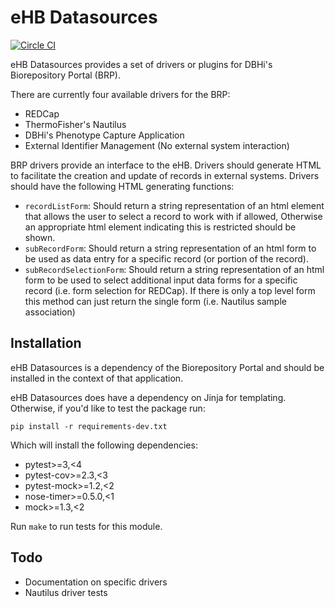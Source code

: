 # eHB Datasources

[![Circle CI](https://circleci.com/gh/chop-dbhi/ehb-datasources.svg?style=svg)](https://circleci.com/gh/chop-dbhi/ehb-datasources)

eHB Datasources provides a set of drivers or plugins for DBHi's Biorepository Portal (BRP).

There are currently four available drivers for the BRP:

* REDCap
* ThermoFisher's Nautilus
* DBHi's Phenotype Capture Application
* External Identifier Management (No external system interaction)

BRP drivers provide an interface to the eHB. Drivers should generate HTML to facilitate the creation and update of records in external systems. Drivers should have the following HTML generating functions:

* `recordListForm`: Should return a string representation of an html element that allows
the user to select a record to work with if allowed, Otherwise an
appropriate html element indicating this is restricted should be shown.
* `subRecordForm`: Should return a string representation of an html form to be used as data entry for a specific record (or portion of the record).
* `subRecordSelectionForm`: Should return a string representation of an html form to be used to select additional input data forms for a specific record (i.e. form selection for REDCap). If there is only a top level form this method can just return the single form (i.e. Nautilus sample association)

## Installation

eHB Datasources is a dependency of the Biorepository Portal and should be installed in the context of that application.

eHB Datasources does have a dependency on Jinja for templating. Otherwise, if you'd like to test the package run:

`pip install -r requirements-dev.txt`

Which will install the following dependencies:

* pytest>=3,<4
* pytest-cov>=2.3,<3
* pytest-mock>=1.2,<2
* nose-timer>=0.5.0,<1
* mock>=1.3,<2

Run `make` to run tests for this module.


## Todo

* Documentation on specific drivers
* Nautilus driver tests
